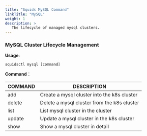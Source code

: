 ```yaml
---
title: "Squids MySQL Command"
linkTitle: "MySQL"
weight: 1
description: >
   The lifecycle of managed mysql clusters.
---
```


### MySQL Cluster Lifecycle Management

**Usage**:

```shell script
squidsctl mysql [command]
```

**Command**：

| COMMAND | DESCRIPTION                                 |
| ------- | ------------------------------------------- |
| add     | Create a mysql cluster into the k8s cluster |
| delete  | Delete a mysql cluster from the k8s cluster |
| list    | List mysql cluster in the cluster           |
| update  | Update a mysql cluster in the k8s cluster   |
| show    | Show a mysql cluster in detail              |